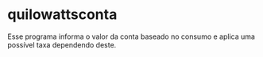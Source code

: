 # quilowattsconta
Esse programa informa o valor da conta baseado no consumo e aplica uma possível taxa dependendo deste.
